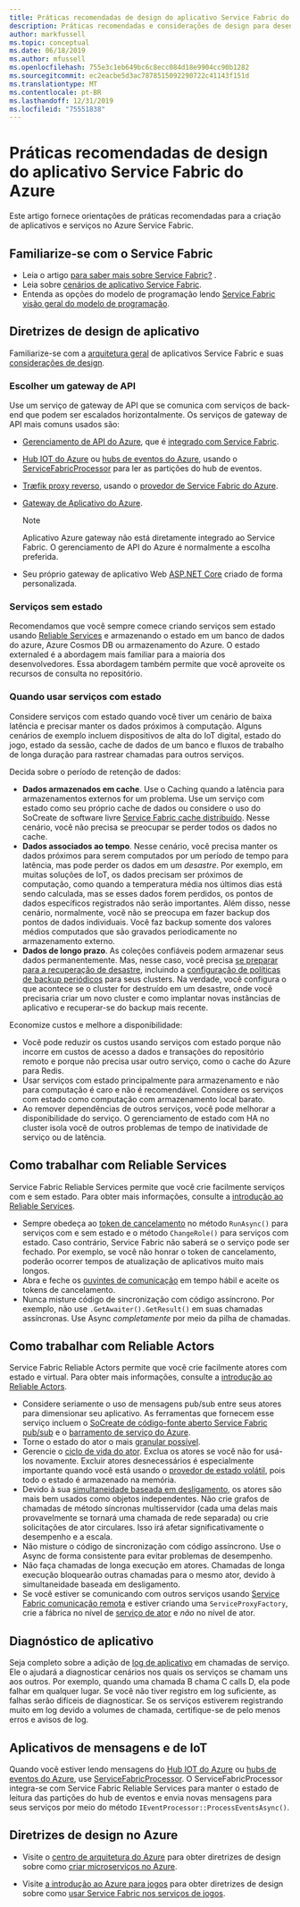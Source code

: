 ```yaml
---
title: Práticas recomendadas de design do aplicativo Service Fabric do Azure
description: Práticas recomendadas e considerações de design para desenvolver aplicativos e serviços usando o Azure Service Fabric.
author: markfussell
ms.topic: conceptual
ms.date: 06/18/2019
ms.author: mfussell
ms.openlocfilehash: 755e3c1eb649bc6c8ecc084d18e9904cc90b1282
ms.sourcegitcommit: ec2eacbe5d3ac7878515092290722c41143f151d
ms.translationtype: MT
ms.contentlocale: pt-BR
ms.lasthandoff: 12/31/2019
ms.locfileid: "75551838"
---
```

# <a name="azure-service-fabric-application-design-best-practices"></a>Práticas recomendadas de design do aplicativo Service Fabric do Azure

Este artigo fornece orientações de práticas recomendadas para a criação de aplicativos e serviços no Azure Service Fabric.
 
## <a name="get-familiar-with-service-fabric"></a>Familiarize-se com o Service Fabric
* Leia o artigo [para saber mais sobre Service Fabric?](service-fabric-content-roadmap.md) .
* Leia sobre [cenários de aplicativo Service Fabric](service-fabric-application-scenarios.md).
* Entenda as opções do modelo de programação lendo [Service Fabric visão geral do modelo de programação](service-fabric-choose-framework.md).



## <a name="application-design-guidance"></a>Diretrizes de design de aplicativo
Familiarize-se com a [arquitetura geral](https://docs.microsoft.com/azure/architecture/reference-architectures/microservices/service-fabric) de aplicativos Service Fabric e suas [considerações de design](https://docs.microsoft.com/azure/architecture/reference-architectures/microservices/service-fabric#design-considerations).

### <a name="choose-an-api-gateway"></a>Escolher um gateway de API
Use um serviço de gateway de API que se comunica com serviços de back-end que podem ser escalados horizontalmente. Os serviços de gateway de API mais comuns usados são:

- [Gerenciamento de API do Azure](https://docs.microsoft.com/azure/service-fabric/service-fabric-api-management-overview), que é [integrado com Service Fabric](https://docs.microsoft.com/azure/service-fabric/service-fabric-tutorial-deploy-api-management).
- [Hub IOT do Azure](https://docs.microsoft.com/azure/iot-hub/) ou [hubs de eventos do Azure](https://docs.microsoft.com/azure/event-hubs/), usando o [ServiceFabricProcessor](https://github.com/Azure/azure-event-hubs/tree/master/samples/DotNet/ServiceFabricProcessor) para ler as partições do hub de eventos.
- [Træfik proxy reverso](https://blogs.msdn.microsoft.com/azureservicefabric/2018/04/05/intelligent-routing-on-service-fabric-with-traefik/), usando o [provedor de Service Fabric do Azure](https://docs.traefik.io/v1.6/configuration/backends/servicefabric/).
- [Gateway de Aplicativo do Azure](https://docs.microsoft.com/azure/application-gateway/).

   > [!NOTE] 
   > Aplicativo Azure gateway não está diretamente integrado ao Service Fabric. O gerenciamento de API do Azure é normalmente a escolha preferida.
- Seu próprio gateway de aplicativo Web [ASP.NET Core](https://docs.microsoft.com/azure/service-fabric/service-fabric-reliable-services-communication-aspnetcore) criado de forma personalizada.

### <a name="stateless-services"></a>Serviços sem estado
Recomendamos que você sempre comece criando serviços sem estado usando [Reliable Services](https://docs.microsoft.com/azure/service-fabric/service-fabric-reliable-services-introduction) e armazenando o estado em um banco de dados do azure, Azure Cosmos DB ou armazenamento do Azure. O estado externaled é a abordagem mais familiar para a maioria dos desenvolvedores. Essa abordagem também permite que você aproveite os recursos de consulta no repositório.  

### <a name="when-to-use-stateful-services"></a>Quando usar serviços com estado
Considere serviços com estado quando você tiver um cenário de baixa latência e precisar manter os dados próximos à computação. Alguns cenários de exemplo incluem dispositivos de alta do IoT digital, estado do jogo, estado da sessão, cache de dados de um banco e fluxos de trabalho de longa duração para rastrear chamadas para outros serviços.

Decida sobre o período de retenção de dados:

- **Dados armazenados em cache**. Use o Caching quando a latência para armazenamentos externos for um problema. Use um serviço com estado como seu próprio cache de dados ou considere o uso do SoCreate de software livre [Service Fabric cache distribuído](https://github.com/SoCreate/service-fabric-distributed-cache). Nesse cenário, você não precisa se preocupar se perder todos os dados no cache.
- **Dados associados ao tempo**. Nesse cenário, você precisa manter os dados próximos para serem computados por um período de tempo para latência, mas pode perder os dados em um *desastre*. Por exemplo, em muitas soluções de IoT, os dados precisam ser próximos de computação, como quando a temperatura média nos últimos dias está sendo calculada, mas se esses dados forem perdidos, os pontos de dados específicos registrados não serão importantes. Além disso, nesse cenário, normalmente, você não se preocupa em fazer backup dos pontos de dados individuais. Você faz backup somente dos valores médios computados que são gravados periodicamente no armazenamento externo.  
- **Dados de longo prazo**. As coleções confiáveis podem armazenar seus dados permanentemente. Mas, nesse caso, você precisa [se preparar para a recuperação de desastre](https://docs.microsoft.com/azure/service-fabric/service-fabric-disaster-recovery), incluindo a [configuração de políticas de backup periódicos](https://docs.microsoft.com/azure/service-fabric/service-fabric-backuprestoreservice-configure-periodic-backup) para seus clusters. Na verdade, você configura o que acontece se o cluster for destruído em um desastre, onde você precisaria criar um novo cluster e como implantar novas instâncias de aplicativo e recuperar-se do backup mais recente.

Economize custos e melhore a disponibilidade:
- Você pode reduzir os custos usando serviços com estado porque não incorre em custos de acesso a dados e transações do repositório remoto e porque não precisa usar outro serviço, como o cache do Azure para Redis.
- Usar serviços com estado principalmente para armazenamento e não para computação é caro e não é recomendável. Considere os serviços com estado como computação com armazenamento local barato.
- Ao remover dependências de outros serviços, você pode melhorar a disponibilidade do serviço. O gerenciamento de estado com HA no cluster isola você de outros problemas de tempo de inatividade de serviço ou de latência.

## <a name="how-to-work-with-reliable-services"></a>Como trabalhar com Reliable Services
Service Fabric Reliable Services permite que você crie facilmente serviços com e sem estado. Para obter mais informações, consulte a [introdução ao Reliable Services](https://docs.microsoft.com/azure/service-fabric/service-fabric-reliable-services-introduction).
- Sempre obedeça ao [token de cancelamento](https://docs.microsoft.com/azure/service-fabric/service-fabric-reliable-services-lifecycle#stateful-service-primary-swaps) no método `RunAsync()` para serviços com e sem estado e o método `ChangeRole()` para serviços com estado. Caso contrário, Service Fabric não saberá se o serviço pode ser fechado. Por exemplo, se você não honrar o token de cancelamento, poderão ocorrer tempos de atualização de aplicativos muito mais longos.
-   Abra e feche os [ouvintes de comunicação](https://docs.microsoft.com/azure/service-fabric/service-fabric-reliable-services-communication) em tempo hábil e aceite os tokens de cancelamento.
-   Nunca misture código de sincronização com código assíncrono. Por exemplo, não use `.GetAwaiter().GetResult()` em suas chamadas assíncronas. Use Async *completamente* por meio da pilha de chamadas.

## <a name="how-to-work-with-reliable-actors"></a>Como trabalhar com Reliable Actors
Service Fabric Reliable Actors permite que você crie facilmente atores com estado e virtual. Para obter mais informações, consulte a [introdução ao Reliable Actors](https://docs.microsoft.com/azure/service-fabric/service-fabric-reliable-actors-introduction).

- Considere seriamente o uso de mensagens pub/sub entre seus atores para dimensionar seu aplicativo. As ferramentas que fornecem esse serviço incluem o [SoCreate de código-fonte aberto Service Fabric pub/sub](https://service-fabric-pub-sub.socreate.it/) e o [barramento de serviço do Azure](https://docs.microsoft.com/azure/service-bus/).
- Torne o estado do ator o mais [granular possível](https://docs.microsoft.com/azure/service-fabric/service-fabric-reliable-actors-state-management#best-practices).
- Gerencie o [ciclo de vida do ator](https://docs.microsoft.com/azure/service-fabric/service-fabric-reliable-actors-state-management#best-practices). Exclua os atores se você não for usá-los novamente. Excluir atores desnecessários é especialmente importante quando você está usando o [provedor de estado volátil](https://docs.microsoft.com/azure/service-fabric/service-fabric-reliable-actors-state-management#state-persistence-and-replication), pois todo o estado é armazenado na memória.
- Devido à sua [simultaneidade baseada em desligamento](https://docs.microsoft.com/azure/service-fabric/service-fabric-reliable-actors-introduction#concurrency), os atores são mais bem usados como objetos independentes. Não crie grafos de chamadas de método síncronas multisservidor (cada uma delas mais provavelmente se tornará uma chamada de rede separada) ou crie solicitações de ator circulares. Isso irá afetar significativamente o desempenho e a escala.
- Não misture o código de sincronização com código assíncrono. Use o Async de forma consistente para evitar problemas de desempenho.
- Não faça chamadas de longa execução em atores. Chamadas de longa execução bloquearão outras chamadas para o mesmo ator, devido à simultaneidade baseada em desligamento.
- Se você estiver se comunicando com outros serviços usando [Service Fabric comunicação remota](https://docs.microsoft.com/azure/service-fabric/service-fabric-reliable-services-communication-remoting) e estiver criando uma `ServiceProxyFactory`, crie a fábrica no nível de [serviço de ator](https://docs.microsoft.com/azure/service-fabric/service-fabric-reliable-actors-using) e *não* no nível de ator.


## <a name="application-diagnostics"></a>Diagnóstico de aplicativo
Seja completo sobre a adição de [log de aplicativo](https://docs.microsoft.com/azure/service-fabric/service-fabric-diagnostics-event-generation-app) em chamadas de serviço. Ele o ajudará a diagnosticar cenários nos quais os serviços se chamam uns aos outros. Por exemplo, quando uma chamada B chama C calls D, ela pode falhar em qualquer lugar. Se você não tiver registro em log suficiente, as falhas serão difíceis de diagnosticar. Se os serviços estiverem registrando muito em log devido a volumes de chamada, certifique-se de pelo menos erros e avisos de log.

## <a name="iot-and-messaging-applications"></a>Aplicativos de mensagens e de IoT
Quando você estiver lendo mensagens do [Hub IOT do Azure](https://docs.microsoft.com/azure/iot-hub/) ou [hubs de eventos do Azure](https://docs.microsoft.com/azure/event-hubs/), use [ServiceFabricProcessor](https://github.com/Azure/azure-event-hubs/tree/master/samples/DotNet/ServiceFabricProcessor). O ServiceFabricProcessor integra-se com Service Fabric Reliable Services para manter o estado de leitura das partições do hub de eventos e envia novas mensagens para seus serviços por meio do método `IEventProcessor::ProcessEventsAsync()`.


## <a name="design-guidance-on-azure"></a>Diretrizes de design no Azure
* Visite o [centro de arquitetura do Azure](https://docs.microsoft.com/azure/architecture/microservices/) para obter diretrizes de design sobre como [criar microserviços no Azure](https://docs.microsoft.com/azure/architecture/microservices/).

* Visite [a introdução ao Azure para jogos](https://docs.microsoft.com/gaming/azure/) para obter diretrizes de design sobre como [usar Service Fabric nos serviços de jogos](https://docs.microsoft.com/gaming/azure/reference-architectures/multiplayer-synchronous-sf).
